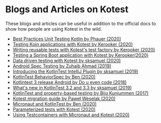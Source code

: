 Blogs and Articles on Kotest
======

These blogs and articles can be useful in addition to the official docs to show how people are using Kotest in the wild.

* [Best Practices Unit Testing Kotlin by Phauer (2020)](https://phauer.com/2018/best-practices-unit-testing-kotlin/)
* [Testing Koin applications with Kotest by Kerooker (2020)](https://dev.to/kotest/testing-koin-applications-with-kotlintest-1iip)
* [Writing reusable tests with Kotest's test factory by Kerooker (2020)](https://dev.to/kotest/writing-reusable-tests-with-kotest-s-test-factory-5gi)
* [Testing a Spring Boot application with Kotest by Kerooker(2020)](https://dev.to/kotest/testing-a-spring-boot-application-with-kotlintest-pgd)
* [Data driven testing with Kotest by sksamuel (2020)](https://proandroiddev.com/data-driven-testing-with-kotlintest-a07ac60e70fc)
* [Android Spec Testing by Zuhaib Ahmad (2019)](https://www.zuhaibahmad.com/android-spec-testing/)
* [Introducing the KotlinTest IntelliJ Plugin by sksamuel (2019)](https://proandroiddev.com/introducing-the-kotlintest-intellij-plugin-cf8005e9177a)
* [KotlinTest BehaviorSpec by Ben (2020)](https://www.nerd.vision/post/kotlintest-behaviorspec)
* [Kotlintest 3 release Android by Do u even code (2018)](http://www.douevencode.com/articles/2018-05/kotlintest-3-release-android/)
* [What's new in KotlinTest 3.2 and 3.3 by sksamuel (2019)](https://proandroiddev.com/whats-new-in-kotlintest-3-2-and-3-3-affbc1b25e1d)
* [KotlinTest and property-based testing by  Biju Kunjummen (2017)](https://dzone.com/articles/kotlintest-and-property-based-testing)
* [Kotest migration guide by Paweł Weselak (2020)](https://pawelweselak.com/posts/kotest-migration-guide/)
* [Micronaut and KotlinTest by Ben (2020)](https://www.nerd.vision/post/micronaut-and-kotlintest)
* [Parameterized tests with Kotest (2020)](https://kotlintesting.com/kotest-parameterized/)
* [Using Testcontainers with Micronaut and Kotest (2020)](https://akobor.me/posts/using-testcontainers-with-micronaut-and-kotest)
